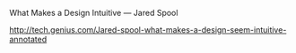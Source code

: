 What Makes a Design Intuitive — Jared Spool

http://tech.genius.com/Jared-spool-what-makes-a-design-seem-intuitive-annotated